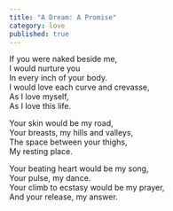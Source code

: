 ```yaml
---
title: "A Dream: A Promise"
category: love
published: true
---
```


If you were naked beside me,  
I would nurture you  
In every inch of your body.  
I would love each curve and crevasse,  
As I love myself,  
As I love this life.

Your skin would be my road,  
Your breasts, my hills and valleys,  
The space between your thighs,  
My resting place.

Your beating heart would be my song,  
Your pulse, my dance.  
Your climb to ecstasy would be my prayer,  
And your release, my answer.